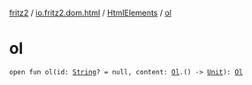 [fritz2](../../index.md) / [io.fritz2.dom.html](../index.md) / [HtmlElements](index.md) / [ol](./ol.md)

# ol

`open fun ol(id: `[`String`](https://kotlinlang.org/api/latest/jvm/stdlib/kotlin/-string/index.html)`? = null, content: `[`Ol`](../-ol/index.md)`.() -> `[`Unit`](https://kotlinlang.org/api/latest/jvm/stdlib/kotlin/-unit/index.html)`): `[`Ol`](../-ol/index.md)